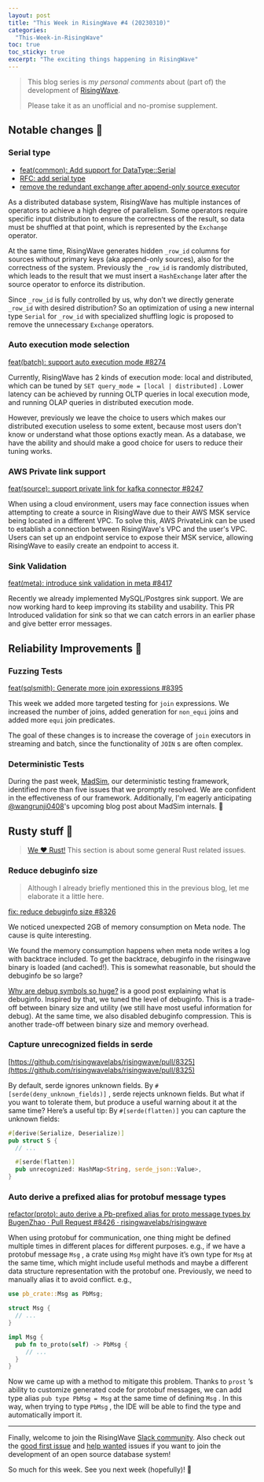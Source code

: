 ```yaml
---
layout: post
title: "This Week in RisingWave #4 (20230310)"
categories:
  "This-Week-in-RisingWave"
toc: true
toc_sticky: true
excerpt: "The exciting things happening in RisingWave"
---
```


> This blog series is *my personal comments* about (part of) the development of [RisingWave](https://github.com/risingwavelabs/risingwave).
>
> Please take it as an unofficial and no-promise supplement.

## Notable changes 🌟

### Serial type

- [feat(common): Add support for DataType::Serial](https://github.com/risingwavelabs/risingwave/pull/8392)
- [RFC: add serial type](https://github.com/risingwavelabs/rfcs/pull/45/files)
- [remove the redundant exchange after append-only source executor](https://github.com/risingwavelabs/risingwave/issues/7621)

As a distributed database system, RisingWave has multiple instances of operators to achieve a high degree of parallelism. Some operators require specific input distribution to ensure the correctness of the result, so data must be shuffled at that point, which is represented by the `Exchange` operator.

At the same time, RisingWave generates hidden `_row_id` columns for sources without primary keys (aka append-only sources), also for the correctness of the system. Previously the `_row_id` is randomly distributed, which leads to the result that we must insert a `HashExchange` later after the source operator to enforce its distribution. 
  
Since `_row_id` is fully controlled by us, why don’t we directly generate `_row_id` with desired distribution? So an optimization of using a new internal type `Serial` for `_row_id` with specialized shuffling logic is proposed to remove the unnecessary `Exchange` operators.

### Auto execution mode selection

[feat(batch): support auto execution mode #8274](https://github.com/risingwavelabs/risingwave/pull/8274)

Currently, RisingWave has 2 kinds of execution mode: local and distributed, which can be tuned by `SET query_mode = [local | distributed]` . Lower latency can be achieved by running OLTP queries in local execution mode, and running OLAP queries in distributed execution mode.  

However, previously we leave the choice to users which makes our distributed execution useless to some extent, because most users don't know or understand what those options exactly mean. As a database, we have the ability and should make a good choice for users to reduce their tuning works.

### AWS Private link support

[feat(source): support private link for kafka connector #8247](https://github.com/risingwavelabs/risingwave/pull/8247)

When using a cloud environment, users may face connection issues when attempting to create a source in RisingWave due to their AWS MSK service being located in a different VPC. To solve this, AWS PrivateLink can be used to establish a connection between RisingWave's VPC and the user's VPC. Users can set up an endpoint service to expose their MSK service, allowing RisingWave to easily create an endpoint to access it.

### Sink Validation

[feat(meta): introduce sink validation in meta #8417](https://github.com/risingwavelabs/risingwave/pull/8417)

Recently we already implemented MySQL/Postgres sink support. We are now working hard to keep improving its stability and usability. This PR Introduced validation for sink so that we can catch errors in an earlier phase and give better error messages.

## Reliability Improvements 💪

### Fuzzing Tests

[feat(sqlsmith): Generate more join expressions #8395](https://github.com/risingwavelabs/risingwave/pull/8395)

This week we added more targeted testing for `join` expressions. We increased the number of joins, added generation for `non_equi` joins and added more `equi` join predicates.

The goal of these changes is to increase the coverage of `join` executors in streaming and batch, since the functionality of `JOIN` s are often complex.

### Deterministic Tests 

During the past week, [MadSim](https://github.com/madsim-rs/madsim), our deterministic testing framework, identified more than five issues that we promptly resolved. We are confident in the effectiveness of our framework. Additionally, I'm eagerly anticipating [@wangrunji0408](https://github.com/wangrunji0408)'s upcoming blog post about MadSim internals. 🤩

## Rusty stuff 🦀️

> [We ❤️ Rust!](https://www.risingwave-labs.com/blog/building-a-cloud-database-from-scratch-why-we-moved-from-cpp-to-rust/) This section is about some general Rust related issues.

### Reduce debuginfo size

> Although I already briefly mentioned this in the previous blog, let me elaborate it a little here.

[fix: reduce debuginfo size #8326](https://github.com/risingwavelabs/risingwave/pull/8326)

We noticed unexpected 2GB of memory consumption on Meta node. The cause is quite interesting.

We found the memory consumption happens when meta node writes a log with backtrace included. To get the backtrace, debuginfo in the risingwave binary is loaded (and cached!). This is somewhat reasonable, but should the debuginfo be so large? 

[Why are debug symbols so huge?](https://users.rust-lang.org/t/why-are-debug-symbols-so-huge/81117) is a good post explaining what is debuginfo. Inspired by that, we tuned the level of debuginfo. This is a trade-off between binary size and utility (we still have most useful information for debug). At the same time, we also disabled debuginfo compression. This is another trade-off between binary size and memory overhead.

### Capture unrecognized fields in serde

[https://github.com/risingwavelabs/risingwave/pull/8325](https://github.com/risingwavelabs/risingwave/pull/8325)

By default, serde ignores unknown fields. By `#[serde(deny_unknown_fields)]` , serde rejects unknown fields. But what if you want to tolerate them, but produce a useful warning about it at the same time? Here’s a useful tip: By `#[serde(flatten)]` you can capture the unknown fields:

```rust
#[derive(Serialize, Deserialize)]
pub struct S {
  // ...

  #[serde(flatten)]
  pub unrecognized: HashMap<String, serde_json::Value>,
}
```

### Auto derive a prefixed alias for protobuf message types

[refactor(proto): auto derive a Pb-prefixed alias for proto message types by BugenZhao · Pull Request #8426 · risingwavelabs/risingwave](https://github.com/risingwavelabs/risingwave/pull/8426)

When using protobuf for communication, one thing might be defined multiple times in different places for different purposes. e.g., if we have a protobuf message `Msg` , a crate using `Msg` might have it’s own type for `Msg` at the same time, which might include useful methods and maybe a different data structure representation with the protobuf one. Previously, we need to manually alias it to avoid conflict. e.g., 

```rust
use pb_crate::Msg as PbMsg;

struct Msg {
  // ...
}

impl Msg {
  pub fn to_proto(self) -> PbMsg {
     // ...
  }
}
```

Now we came up with a method to mitigate this problem. Thanks to `prost` ’s ability to customize generated code for protobuf messages, we can add type alias `pub type PbMsg = Msg` at the same time of defining `Msg` . In this way, when trying to type `PbMsg` , the IDE will be able to find the type and automatically import it.

---

Finally, welcome to join the RisingWave [Slack community](https://join.slack.com/t/risingwave-community/shared_invite/zt-120rft0mr-d8uGk3d~NZiZAQWPnElOfw). Also check out the [good first issue](https://github.com/risingwavelabs/risingwave/issues?q=is%3Aopen+label%3A%22good+first+issue%22+sort%3Aupdated-desc) and [help wanted](https://github.com/risingwavelabs/risingwave/issues?q=is%3Aopen+sort%3Aupdated-desc+label%3A%22help+wanted%22) issues if you want to join the development of an open source database system!

So much for this week. See you next week (hopefully)! 🤗
